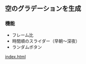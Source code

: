 ## 空のグラデーションを生成
### 機能
- フレーム比
- 時間順のスライダー（早朝〜深夜）
- ランダムボタン

[index.html](https://dtsutsuji.github.io/20250306_createGradientColorStop/)
